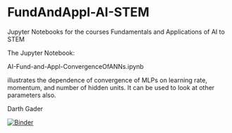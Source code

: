 # FundAndAppl-AI-STEM
Jupyter Notebooks for the courses Fundamentals and Applications of AI to STEM

The Jupyter Notebook:

AI-Fund-and-Appl-ConvergenceOfANNs.ipynb

illustrates the dependence of convergence of MLPs on learning rate, momentum, and number of hidden units.  It can be used to look at other parameters also.

Darth Gader

[![Binder](https://mybinder.org/badge_logo.svg)](https://mybinder.org/v2/gh/pgader/FundAndAppl-AI-STEM/ANN?filepath=https%3A%2F%2Fgithub.com%2Fpgader%2FFundAndAppl-AI-STEM%2Fblob%2FANN%2FAI-Fund-and-Appl-ConvergenceOfANNs.ipynb)

